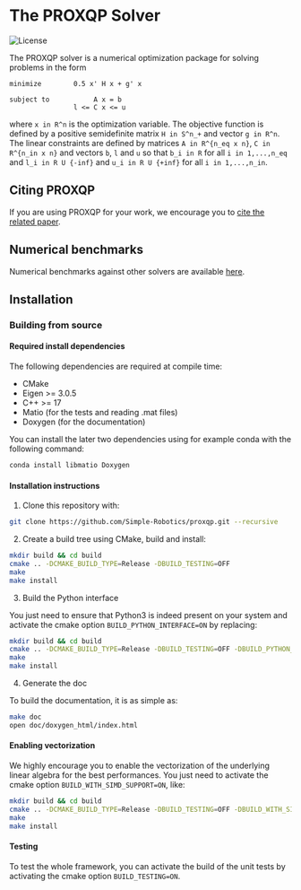 # The PROXQP Solver

![License](https://img.shields.io/badge/License-BSD%202--Clause-green.svg)

The PROXQP solver is a numerical optimization package for solving problems in the form
```
minimize        0.5 x' H x + g' x

subject to           A x = b
                l <= C x <= u
```

where `x in R^n` is the optimization variable. The objective function is defined by a positive semidefinite matrix `H in S^n_+` and vector `g in R^n`. The linear constraints are defined by matrices `A in R^{n_eq x n}`, `C in R^{n_in x n}` and vectors `b`, `l` and `u` so that `b_i in R` for all `i in 1,...,n_eq` and `l_i in R U {-inf}` and `u_i in R U {+inf}` for all `i in 1,...,n_in`.

## Citing PROXQP

If you are using PROXQP for your work, we encourage you to [cite the related paper](https://hal.inria.fr/hal-03683733/file/Yet_another_QP_solver_for_robotics_and_beyond.pdf/).

## Numerical benchmarks

Numerical benchmarks against other solvers are available [here](https://github.com/Bambade/proxqp_benchmark).


## Installation

### Building from source

#### Required install dependencies

The following dependencies are required at compile time:

* CMake
* Eigen >= 3.0.5
* C++ >= 17
* Matio (for the tests and reading .mat files)
* Doxygen (for the documentation)

You can install the later two dependencies using for example conda with the following command:
```bash
conda install libmatio Doxygen
```

#### Installation instructions

1. Clone this repository with:

```bash
git clone https://github.com/Simple-Robotics/proxqp.git --recursive
```

2. Create a build tree using CMake, build and install:

```bash
mkdir build && cd build
cmake .. -DCMAKE_BUILD_TYPE=Release -DBUILD_TESTING=OFF
make 
make install
```

3. Build the Python interface

You just need to ensure that Python3 is indeed present on your system and activate the cmake option `BUILD_PYTHON_INTERFACE=ON` by replacing:

```bash
mkdir build && cd build
cmake .. -DCMAKE_BUILD_TYPE=Release -DBUILD_TESTING=OFF -DBUILD_PYTHON_INTERFACE=ON
make 
make install
```

4. Generate the doc

To build the documentation, it is as simple as:

```bash
make doc
open doc/doxygen_html/index.html
```

#### Enabling vectorization

We highly encourage you to enable the vectorization of the underlying linear algebra for the best performances.
You just need to activate the cmake option `BUILD_WITH_SIMD_SUPPORT=ON`, like:

```bash
mkdir build && cd build
cmake .. -DCMAKE_BUILD_TYPE=Release -DBUILD_TESTING=OFF -DBUILD_WITH_SIMD_SUPPORT=ON
make 
make install
```

#### Testing

To test the whole framework, you can activate the build of the unit tests by activating the cmake option `BUILD_TESTING=ON`.

